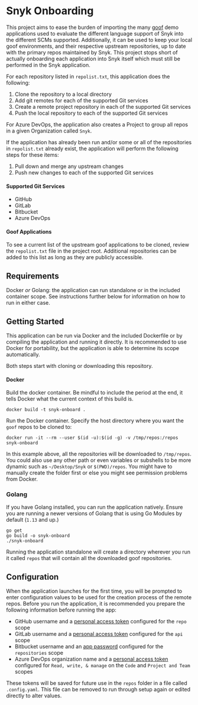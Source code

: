 # Snyk Onboarding

This project aims to ease the burden of importing the many [goof](https://github.com/snyk/goof) demo applications
used to evaluate the different language support of Snyk into the different SCMs supported. Additionally, it can be
used to keep your local goof environments, and their respective upstream repositories, up to date with the primary
repos maintained by Snyk. This project stops short of actually onboarding each application into Snyk itself which
must still be performed in the Snyk application.

For each repository listed in `repolist.txt`, this application does the following:

1) Clone the repository to a local directory
2) Add git remotes for each of the supported Git services
3) Create a remote project repository in each of the supported Git services
4) Push the local repository to each of the supported Git services

For Azure DevOps, the application also creates a Project to group all repos in a given Organization called `Snyk`.

If the application has already been run and/or some or all of the repositories in `repolist.txt` already exist, the
application will perform the following steps for these items:

1) Pull down and merge any upstream changes
2) Push new changes to each of the supported Git services

#### Supported Git Services
* GitHub
* GitLab
* Bitbucket
* Azure DevOps

#### Goof Applications

To see a current list of the upstream goof applications to be cloned, review the `repolist.txt` file in the project
root. Additional repositories can be added to this list as long as they are publicly accessible.

## Requirements

Docker _or_ Golang: the application can run standalone or in the included container scope. See instructions further
below for information on how to run in either case.

## Getting Started

This application can be run via Docker and the included Dockerfile or by compiling the application and running it
directly. It is recommended to use Docker for portability, but the application is able to determine its scope
automatically.

Both steps start with cloning or downloading this repository.

#### Docker

Build the docker container. Be mindful to include the period at the end, it tells Docker what the current context of
this build is.

`docker build -t snyk-onboard .`

Run the Docker container. Specify the host directory where you want the `goof` repos to be cloned to:

`docker run -it --rm --user $(id -u):$(id -g) -v /tmp/repos:/repos snyk-onboard`

In this example above, all the repositories will be downloaded to `/tmp/repos`. You could also use any other path
or even variables or subshells to be more dynamic such as `~/Desktop/Snyk` or `$(PWD)/repos`. You might have to manually
create the folder first or else you might see permission problems from Docker.

### Golang

If you have Golang installed, you can run the application natively. Ensure you are running a newer versions of Golang
that is using Go Modules by default (`1.13` and up.)

```shell script
go get
go build -o snyk-onboard
./snyk-onboard
```

Running the application standalone will create a directory wherever you run it called `repos` that will contain all the
downloaded goof repositories.

## Configuration

When the application launches for the first time, you will be prompted to enter configuration values to be used
for the creation process of the remote repos. Before you run the application, it is recommended you prepare the
following information before running the app:

* GitHub username and a [personal access token](https://github.com/settings/tokens) configured for the `repo` scope
* GitLab username and a [personal access token](https://gitlab.com/profile/personal_access_tokens) configured for the `api` scope
* Bitbucket username and an [app password](https://bitbucket.org/account/settings/app-passwords/) configured for the `repositories` scope
* Azure DevOps organization name and a [personal access token](https://docs.microsoft.com/en-us/azure/devops/organizations/accounts/use-personal-access-tokens-to-authenticate) configured for `Read, write, & manage` on the `Code` and `Project and Team` scopes

These tokens will be saved for future use in the `repos` folder in a file called `.config.yaml`. This file can be
removed to run through setup again or edited directly to alter values.